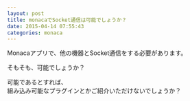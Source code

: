```yaml
---
layout: post
title: monacaでSocket通信は可能でしょうか？
date: 2015-04-14 07:55:43
categories: monaca
---
```

<!-- {% raw %} -->
<p>Monacaアプリで、他の機器とSocket通信をする必要があります。</p>

<p>そもそも、可能でしょうか？</p>

<p>可能であるとすれば、<br>
組み込み可能なプラグインとかご紹介いただけないでしょうか？</p>
<!-- {% endraw %} -->
